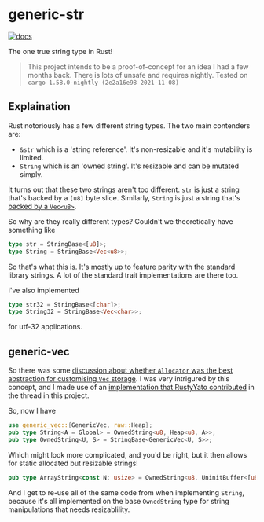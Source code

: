# generic-str

[![docs](https://img.shields.io/docsrs/generic-str?style=flat-square)](https://docs.rs/generic-str/latest/generic_str/)

The one true string type in Rust!

> This project intends to be a proof-of-concept for an idea I had a few months back.
> There is lots of unsafe and requires nightly. Tested on `cargo 1.58.0-nightly (2e2a16e98 2021-11-08)`

## Explaination

Rust notoriously has a few different string types. The two main contenders are:

- `&str` which is a 'string reference'. It's non-resizable and it's mutability is limited.
- `String` which is an 'owned string'. It's resizable and can be mutated simply.

It turns out that these two strings aren't too different.
`str` is just a string that's backed by a `[u8]` byte slice.
Similarly, `String` is just a string that's [backed by a `Vec<u8>`](https://github.com/rust-lang/rust/blob/88e5ae2dd3/library/alloc/src/string.rs#L294-L296).

So why are they really different types? Couldn't we theoretically have something like

```rust
type str = StringBase<[u8]>;
type String = StringBase<Vec<u8>>;
```

So that's what this is. It's mostly up to feature parity with the standard library strings. A lot of the standard trait implementations are there too.

I've also implemented

```rust
type str32 = StringBase<[char]>;
type String32 = StringBase<Vec<char>>;
```

for utf-32 applications.

## generic-vec

So there was some [discussion about whether `Allocator` was the best abstraction for customising `Vec` storage](https://internals.rust-lang.org/t/is-custom-allocators-the-right-abstraction/13460).
I was very intrigured by this concept, and I made use of an [implementation that RustyYato contributed](https://github.com/RustyYato/generic-vec) in the thread in this project.

So, now I have

```rust
use generic_vec::{GenericVec, raw::Heap};
pub type String<A = Global> = OwnedString<u8, Heap<u8, A>>;
pub type OwnedString<U, S> = StringBase<GenericVec<U, S>>;
```

Which might look more complicated, and you'd be right, but it then allows for static allocated but resizable strings!

```rust
pub type ArrayString<const N: usize> = OwnedString<u8, UninitBuffer<[u8; N], u8>>;
```

And I get to re-use all of the same code from when implementing `String`,
because it's all implemented on the base `OwnedString` type for string manipulations that needs resizablility.
